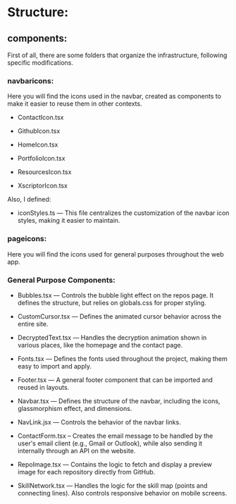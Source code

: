 # Structure:
## components:
First of all, there are some folders that organize the infrastructure, following specific modifications.

### navbaricons:
Here you will find the icons used in the navbar, created as components to make it easier to reuse them in other contexts.

* ContactIcon.tsx

* GithubIcon.tsx

* HomeIcon.tsx

* PortfolioIcon.tsx

* ResourcesIcon.tsx

* XscriptorIcon.tsx

Also, I defined:

* iconStyles.ts — This file centralizes the customization of the navbar icon styles, making it easier to maintain.

### pageicons:
Here you will find the icons used for general purposes throughout the web app.

### General Purpose Components:
* Bubbles.tsx — Controls the bubble light effect on the repos page. It defines the structure, but relies on globals.css for proper styling.

* CustomCursor.tsx — Defines the animated cursor behavior across the entire site.

* DecryptedText.tsx — Handles the decryption animation shown in various places, like the homepage and the contact page.

* Fonts.tsx — Defines the fonts used throughout the project, making them easy to import and apply.

* Footer.tsx — A general footer component that can be imported and reused in layouts.

* Navbar.tsx — Defines the structure of the navbar, including the icons, glassmorphism effect, and dimensions.

* NavLink.jsx — Controls the behavior of the navbar links.

* ContactForm.tsx – Creates the email message to be handled by the user's email client (e.g., Gmail or Outlook), while also sending it internally through an API on the website.

* RepoImage.tsx — Contains the logic to fetch and display a preview image for each repository directly from GitHub.

* SkillNetwork.tsx — Handles the logic for the skill map (points and connecting lines). Also controls responsive behavior on mobile screens.